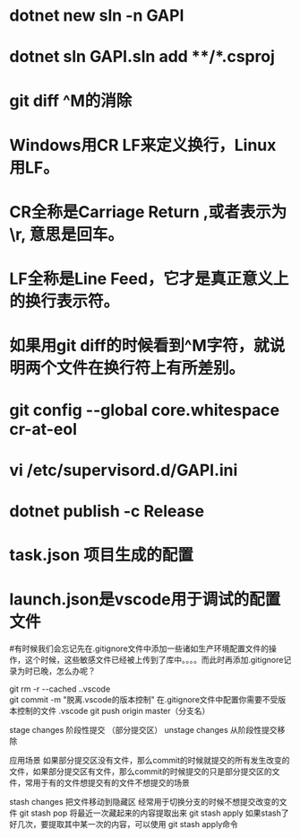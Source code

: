 # dotnet  new  sln  -n  GAPI
#   dotnet sln   GAPI.sln    add   **/*.csproj

#   git diff ^M的消除 
# Windows用CR LF来定义换行，Linux用LF。
# CR全称是Carriage Return ,或者表示为\r, 意思是回车。
# LF全称是Line Feed，它才是真正意义上的换行表示符。
# 如果用git diff的时候看到^M字符，就说明两个文件在换行符上有所差别。
# git config --global core.whitespace cr-at-eol    

# vi  /etc/supervisord.d/GAPI.ini 


# dotnet publish -c Release



# task.json 项目生成的配置
# launch.json是vscode用于调试的配置文件




#有时候我们会忘记先在.gitignore文件中添加一些诸如生产环境配置文件的操作，这个时候，这些敏感文件已经被上传到了库中。。。。而此时再添加.gitignore记录为时已晚，怎么办呢？

git rm -r --cached .\.vscode\
git commit -m "脱离.vscode的版本控制"
在.gitignore文件中配置你需要不受版本控制的文件 .vscode
git push origin master（分支名）



stage changes  阶段性提交  （部分提交区）
unstage changes 从阶段性提交移除

应用场景 如果部分提交区没有文件，那么commit的时候就提交的所有发生改变的文件，如果部分提交区有文件，那么commit的时候提交的只是部分提交区的文件，常用于有的文件想提交有的文件不想提交的场景


stash  changes  把文件移动到隐藏区  经常用于切换分支的时候不想提交改变的文件
git stash pop   将最近一次藏起来的内容提取出来
git stash apply 如果stash了好几次，要提取其中某一次的内容，可以使用 git stash apply命令

